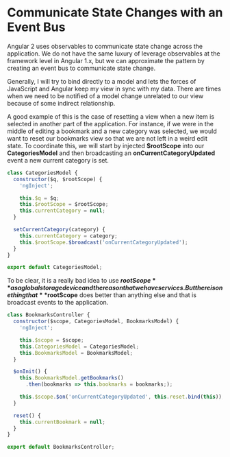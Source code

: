 # Communicate State Changes with an Event Bus

Angular 2 uses observables to communicate state change across the application. We do not have the same luxury of leverage observables at the framework level in Angular 1.x, but we can approximate the pattern by creating an event bus to communicate state change.

Generally, I will try to bind directly to a model and lets the forces of JavaScript and Angular keep my view in sync with my data. There are times when we need to be notified of a model change unrelated to our view because of some indirect relationship.

A good example of this is the case of resetting a view when a new item is selected in another part of the application. For instance, if we were in the middle of editing a bookmark and a new category was selected, we would want to reset our bookmarks view so that we are not left in a weird edit state. To coordinate this, we will start by injected **$rootScope** into our **CategoriesModel** and then broadcasting an **onCurrentCategoryUpdated** event a new current category is set. 

```javascript
class CategoriesModel {
  constructor($q, $rootScope) {
    'ngInject';

    this.$q = $q;
    this.$rootScope = $rootScope;
    this.currentCategory = null;
  }

  setCurrentCategory(category) {
    this.currentCategory = category;
    this.$rootScope.$broadcast('onCurrentCategoryUpdated');
  }
}

export default CategoriesModel;
```

To be clear, it is a really bad idea to use **$rootScope** as a global storage device and the reason that we have services. But there is one thing that **$rootScope** does better than anything else and that is broadcast events to the application. 


```javascript
class BookmarksController {
  constructor($scope, CategoriesModel, BookmarksModel) {
    'ngInject';

    this.$scope = $scope;
    this.CategoriesModel = CategoriesModel;
    this.BookmarksModel = BookmarksModel;
  }

  $onInit() {
    this.BookmarksModel.getBookmarks()
      .then(bookmarks => this.bookmarks = bookmarks;);

    this.$scope.$on('onCurrentCategoryUpdated', this.reset.bind(this));
  }

  reset() {
    this.currentBookmark = null;
  }
}

export default BookmarksController;
```